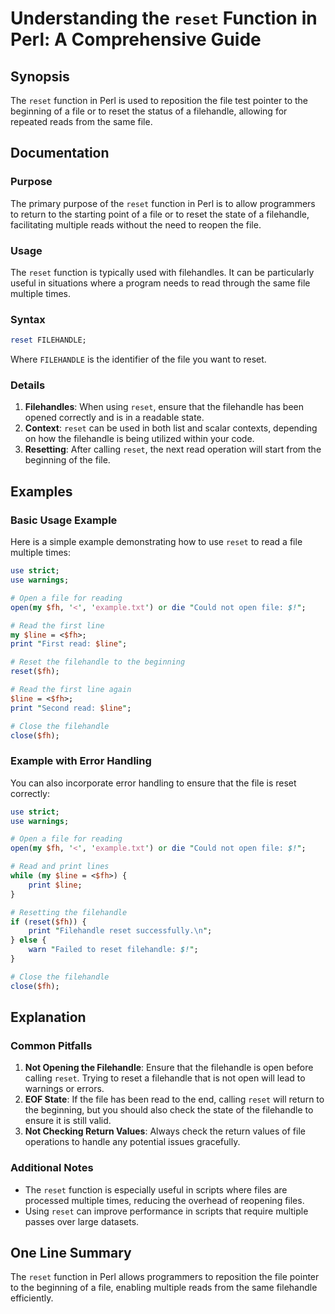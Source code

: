 <!--
Meta Description: # Understanding the `reset` Function in Perl: A Comprehensive Guide ## Synopsis The `reset` function in Perl is used to reposition the file test point...
Meta Keywords: reset, file, filehandle, read, line
-->

# Understanding the `reset` Function in Perl: A Comprehensive Guide

## Synopsis
The `reset` function in Perl is used to reposition the file test pointer to the beginning of a file or to reset the status of a filehandle, allowing for repeated reads from the same file.

## Documentation
### Purpose
The primary purpose of the `reset` function in Perl is to allow programmers to return to the starting point of a file or to reset the state of a filehandle, facilitating multiple reads without the need to reopen the file.

### Usage
The `reset` function is typically used with filehandles. It can be particularly useful in situations where a program needs to read through the same file multiple times. 

### Syntax
```perl
reset FILEHANDLE;
```
Where `FILEHANDLE` is the identifier of the file you want to reset.

### Details
1. **Filehandles**: When using `reset`, ensure that the filehandle has been opened correctly and is in a readable state.
2. **Context**: `reset` can be used in both list and scalar contexts, depending on how the filehandle is being utilized within your code.
3. **Resetting**: After calling `reset`, the next read operation will start from the beginning of the file.

## Examples
### Basic Usage Example
Here is a simple example demonstrating how to use `reset` to read a file multiple times:

```perl
use strict;
use warnings;

# Open a file for reading
open(my $fh, '<', 'example.txt') or die "Could not open file: $!";

# Read the first line
my $line = <$fh>;
print "First read: $line";

# Reset the filehandle to the beginning
reset($fh);

# Read the first line again
$line = <$fh>;
print "Second read: $line";

# Close the filehandle
close($fh);
```

### Example with Error Handling
You can also incorporate error handling to ensure that the file is reset correctly:

```perl
use strict;
use warnings;

# Open a file for reading
open(my $fh, '<', 'example.txt') or die "Could not open file: $!";

# Read and print lines
while (my $line = <$fh>) {
    print $line;
}

# Resetting the filehandle
if (reset($fh)) {
    print "Filehandle reset successfully.\n";
} else {
    warn "Failed to reset filehandle: $!";
}

# Close the filehandle
close($fh);
```

## Explanation
### Common Pitfalls
1. **Not Opening the Filehandle**: Ensure that the filehandle is open before calling `reset`. Trying to reset a filehandle that is not open will lead to warnings or errors.
2. **EOF State**: If the file has been read to the end, calling `reset` will return to the beginning, but you should also check the state of the filehandle to ensure it is still valid.
3. **Not Checking Return Values**: Always check the return values of file operations to handle any potential issues gracefully.

### Additional Notes
- The `reset` function is especially useful in scripts where files are processed multiple times, reducing the overhead of reopening files.
- Using `reset` can improve performance in scripts that require multiple passes over large datasets.

## One Line Summary
The `reset` function in Perl allows programmers to reposition the file pointer to the beginning of a file, enabling multiple reads from the same filehandle efficiently.